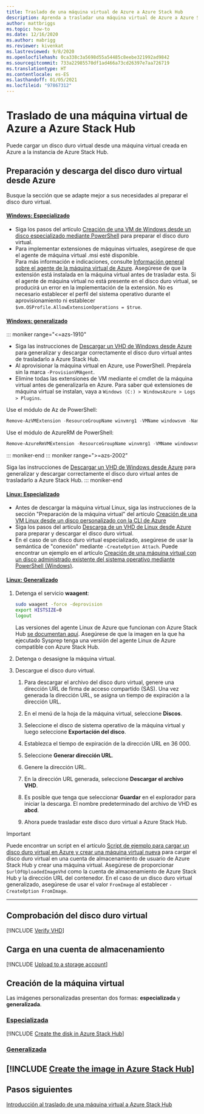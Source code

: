 ```yaml
---
title: Traslado de una máquina virtual de Azure a Azure Stack Hub
description: Aprenda a trasladar una máquina virtual de Azure a Azure Stack Hub.
author: mattbriggs
ms.topic: how-to
ms.date: 12/16/2020
ms.author: mabrigg
ms.reviewer: kivenkat
ms.lastreviewed: 9/8/2020
ms.openlocfilehash: 0ca338c3a5698d55a54485c8eebe321992ad9842
ms.sourcegitcommit: 733a22985570df1ad466a73cd26397e7aa726719
ms.translationtype: HT
ms.contentlocale: es-ES
ms.lasthandoff: 01/05/2021
ms.locfileid: "97867312"
---
```

# <a name="move-a-vm-from-azure-to-azure-stack-hub"></a>Traslado de una máquina virtual de Azure a Azure Stack Hub

Puede cargar un disco duro virtual desde una máquina virtual creada en Azure a la instancia de Azure Stack Hub.

## <a name="prepare-and-download-your-vhd-from-azure"></a>Preparación y descarga del disco duro virtual desde Azure

Busque la sección que se adapte mejor a sus necesidades al preparar el disco duro virtual.

#### <a name="windows---specialized"></a>[Windows: Especializado](#tab/win-spec)

- Siga los pasos del artículo [Creación de una VM de Windows desde un disco especializado mediante PowerShell](/azure/virtual-machines/windows/create-vm-specialized#prepare-the-vm) para preparar el disco duro virtual.
- Para implementar extensiones de máquinas virtuales, asegúrese de que el agente de máquina virtual .msi esté disponible.  
  Para más información e indicaciones, consulte [Información general sobre el agente de la máquina virtual de Azure](/azure/virtual-machines/extensions/agent-windows). Asegúrese de que la extensión está instalada en la máquina virtual antes de trasladar esta. Si el agente de máquina virtual no está presente en el disco duro virtual, se producirá un error en la implementación de la extensión. No es necesario establecer el perfil del sistema operativo durante el aprovisionamiento ni establecer `$vm.OSProfile.AllowExtensionOperations = $true`.

#### <a name="windows---generalized"></a>[Windows: generalizado](#tab/win-gen)

::: moniker range="<=azs-1910"
- Siga las instrucciones de [Descargar un VHD de Windows desde Azure](/azure/virtual-machines/windows/download-vhd) para generalizar y descargar correctamente el disco duro virtual antes de trasladarlo a Azure Stack Hub.
- Al aprovisionar la máquina virtual en Azure, use PowerShell. Prepárela sin la marca `-ProvisionVMAgent`.
- Elimine todas las extensiones de VM mediante el cmdlet de la máquina virtual antes de generalizarla en Azure. Para saber qué extensiones de máquina virtual se instalan, vaya a `Windows (C:) > WindowsAzure > Logs > Plugins`.

Use el módulo de Az de PowerShell:

```powershell  
Remove-AzVMExtension -ResourceGroupName winvmrg1 -VMName windowsvm -Name "CustomScriptExtension"
```

Use el módulo de AzureRM de PowerShell:

```powershell  
Remove-AzureRmVMExtension -ResourceGroupName winvmrg1 -VMName windowsvm -Name "CustomScriptExtension"
```
::: moniker-end
::: moniker range=">=azs-2002"

Siga las instrucciones de [Descargar un VHD de Windows desde Azure](/azure/virtual-machines/windows/download-vhd) para generalizar y descargar correctamente el disco duro virtual antes de trasladarlo a Azure Stack Hub.
::: moniker-end

#### <a name="linux---specialized"></a>[Linux: Especializado](#tab/lin-spec)

- Antes de descargar la máquina virtual Linux, siga las instrucciones de la sección "Preparación de la máquina virtual" del artículo [Creación de una VM Linux desde un disco personalizado con la CLI de Azure](/azure/virtual-machines/linux/upload-vhd#prepare-the-vm)
- Siga los pasos del artículo [Descarga de un VHD de Linux desde Azure](/azure//virtual-machines/windows/download-vhd) para preparar y descargar el disco duro virtual.
- En el caso de un disco duro virtual especializado, asegúrese de usar la semántica de "conexión" mediante `-CreateOption Attach`. Puede encontrar un ejemplo en el artículo [Creación de una máquina virtual con un disco administrado existente del sistema operativo mediante PowerShell (Windows)](/azure/virtual-machines/scripts/virtual-machines-powershell-sample-create-vm-from-managed-os-disks).

#### <a name="linux---generalized"></a>[Linux: Generalizado](#tab/lin-gen)

1. Detenga el servicio **waagent**:

   ```bash
   sudo waagent -force -deprovision
   export HISTSIZE=0
   logout
   ```

   Las versiones del agente Linux de Azure que funcionan con Azure Stack Hub [se documentan aquí](../operator/azure-stack-linux.md#azure-linux-agent). Asegúrese de que la imagen en la que ha ejecutado Sysprep tenga una versión del agente Linux de Azure compatible con Azure Stack Hub.

2. Detenga o desasigne la máquina virtual.

3. Descargue el disco duro virtual.

   1. Para descargar el archivo del disco duro virtual, genere una dirección URL de firma de acceso compartido (SAS). Una vez generada la dirección URL, se asigna un tiempo de expiración a la dirección URL.

   1. En el menú de la hoja de la máquina virtual, seleccione **Discos**.

   1. Seleccione el disco de sistema operativo de la máquina virtual y luego seleccione **Exportación del disco**.

   1. Establezca el tiempo de expiración de la dirección URL en 36 000.

   1. Seleccione **Generar dirección URL**.

   1. Genere la dirección URL.

   1. En la dirección URL generada, seleccione **Descargar el archivo VHD**.

   1. Es posible que tenga que seleccionar **Guardar** en el explorador para iniciar la descarga. El nombre predeterminado del archivo de VHD es **abcd**.

   1. Ahora puede trasladar este disco duro virtual a Azure Stack Hub.

> [!IMPORTANT]  
> Puede encontrar un script en el artículo [Script de ejemplo para cargar un disco duro virtual en Azure y crear una máquina virtual nueva](/azure/virtual-machines/scripts/virtual-machines-windows-powershell-upload-generalized-script) para cargar el disco duro virtual en una cuenta de almacenamiento de usuario de Azure Stack Hub y crear una máquina virtual. Asegúrese de proporcionar `$urlOfUploadedImageVhd` como la cuenta de almacenamiento de Azure Stack Hub y la dirección URL del contenedor. En el caso de un disco duro virtual generalizado, asegúrese de usar el valor `FromImage` al establecer `-CreateOption FromImage`.

---

## <a name="verify-your-vhd"></a>Comprobación del disco duro virtual

[!INCLUDE [Verify VHD](../includes/user-compute-verify-vhd.md)]

## <a name="upload-to-a-storage-account"></a>Carga en una cuenta de almacenamiento

[!INCLUDE [Upload to a storage account](../includes/user-compute-upload-vhd.md)]

## <a name="create-the-vm"></a>Creación de la máquina virtual

Las imágenes personalizadas presentan dos formas: **especializada** y **generalizada**.

### <a name="specialized"></a>[Especializada](#tab/create-vm-spec)

[!INCLUDE [Create the disk in Azure Stack Hub](../includes/user-compute-create-disk.md)]

### <a name="generalized"></a>[Generalizada](#tab/create-vm-gen)

[!INCLUDE [Create the image in Azure Stack Hub](../includes/user-compute-create-image.md)]
---
## <a name="next-steps"></a>Pasos siguientes

[Introducción al traslado de una máquina virtual a Azure Stack Hub](vm-move-overview.md)
